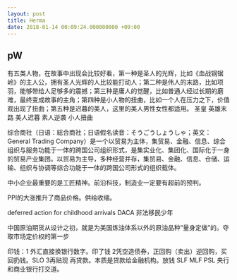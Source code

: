 ```yaml
---
layout: post
title: Herma
date: 2018-01-14 00:09:24.000000000 +09:00
---
```


## pW
有五类人物，在故事中出现会比较好看，第一种是圣人的光辉，比如《血战钢锯岭》的主人公，拥有圣人光辉的人比较能打动人；第二种是伟人的末路，比如项羽，能够带给人足够多的震撼；第三种是庸人的觉醒，比如普通人经过长期的磨难，最终变成故事的主角；第四种是小人物的扭曲，比如一个人在压力之下，价值观出现了扭曲；第五种是迟暮的美人，这里的美人男性女性都适用。 圣皇 英雄末路 美人迟暮 素人逆袭 小人扭曲

综合商社（日语：総合商社；日语假名读音：そうごうしょうしゃ；英文：General Trading Company）是一个以贸易为主体，集贸易、金融、信息、综合组织与服务功能于一体的跨国公司组织形式，是集实业化、集团化、国际化于一身的贸易产业集团。以贸易为主导，多种经营并存，集贸易、金融、信息、仓储、运输、组织与协调等综合功能于一体的跨国公司形式的组织载体。

中小企业最重要的是工匠精神。前沿科技，制造业一定要有超前的预判。

PPI的大涨推升了商品价格。供给收缩。

deferred action for childhood arrivals  DACA 非法移民少年

中国原油期货从设计之初，就是为美国炼油体系以外的原油品种“量身定做”的。夺取市场定价权的第一步

印钱：1 外汇直接换银行数字。印了钱  2凭空造债券，正回购（卖出）逆回购，买回扔钱。SLO  3再贴现 再贷款。本质是贷款给金融机构。放钱 SLF MLF PSL  央行和商业银行打交道。
